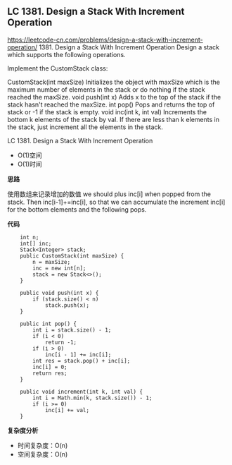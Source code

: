 ## LC 1381. Design a Stack With Increment Operation
https://leetcode-cn.com/problems/design-a-stack-with-increment-operation/ 
1381. Design a Stack With Increment Operation Design a stack which supports the following operations.

Implement the CustomStack class:

CustomStack(int maxSize) Initializes the object with maxSize which is the maximum number of elements in the stack or do nothing if the stack reached the maxSize. void push(int x) Adds x to the top of the stack if the stack hasn't reached the maxSize. int pop() Pops and returns the top of stack or -1 if the stack is empty. void inc(int k, int val) Increments the bottom k elements of the stack by val. If there are less than k elements in the stack, just increment all the elements in the stack.

LC 1381. Design a Stack With Increment Operation
- O(1)空间
- O(1)时间

**思路**

使用数组来记录增加的数值
we should plus inc[i] when popped from the stack.
Then inc[i-1]+=inc[i],
so that we can accumulate the increment inc[i]
for the bottom elements and the following pops.

**代码**
```
    int n;
    int[] inc;
    Stack<Integer> stack;
    public CustomStack(int maxSize) {
        n = maxSize;
        inc = new int[n];
        stack = new Stack<>();
    }

    public void push(int x) {
        if (stack.size() < n)
            stack.push(x);
    }

    public int pop() {
        int i = stack.size() - 1;
        if (i < 0)
            return -1;
        if (i > 0)
            inc[i - 1] += inc[i];
        int res = stack.pop() + inc[i];
        inc[i] = 0;
        return res;
    }

    public void increment(int k, int val) {
        int i = Math.min(k, stack.size()) - 1;
        if (i >= 0)
            inc[i] += val;
    }
```

**复杂度分析**
- 时间复杂度：O(n)
- 空间复杂度：O(n)
